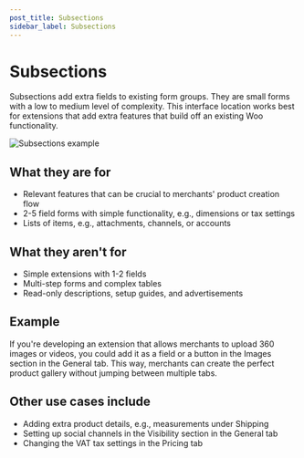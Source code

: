 ```yaml
---
post_title: Subsections
sidebar_label: Subsections
---
```


# Subsections

Subsections add extra fields to existing form groups. They are small forms with a low to medium level of complexity. This interface location works best for extensions that add extra features that build off an existing Woo functionality.

![Subsections example](https://developer.fincommerce.com/wp-content/uploads/2023/12/product-editor-ext-guidelines-subsections.png)


## What they are for

- Relevant features that can be crucial to merchants' product creation flow
- 2-5 field forms with simple functionality, e.g., dimensions or tax settings
- Lists of items, e.g., attachments, channels, or accounts

## What they aren't for

- Simple extensions with 1-2 fields
- Multi-step forms and complex tables
- Read-only descriptions, setup guides, and advertisements

## Example

If you're developing an extension that allows merchants to upload 360 images or videos, you could add it as a field or a button in the Images section in the General tab. This way, merchants can create the perfect product gallery without jumping between multiple tabs.

## Other use cases include

- Adding extra product details, e.g., measurements under Shipping
- Setting up social channels in the Visibility section in the General tab
- Changing the VAT tax settings in the Pricing tab
